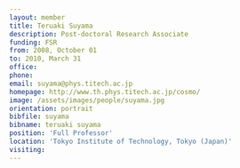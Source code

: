 ```yaml
---
layout: member
title: Teruaki Suyama
description: Post-doctoral Research Associate
funding: FSR
from: 2008, October 01
to: 2010, March 31
office:
phone:
email: suyama@phys.titech.ac.jp
homepage: http://www.th.phys.titech.ac.jp/cosmo/
image: /assets/images/people/suyama.jpg
orientation: portrait
bibfile: suyama
bibname: teruaki suyama
position: 'Full Professor'
location: 'Tokyo Institute of Technology, Tokyo (Japan)'
visiting:
---
```

